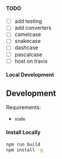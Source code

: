 #### TODO
- [ ] add testing 
- [ ] add converters 
- [ ] camelcase
- [ ] snakecase
- [ ] dashcase
- [ ] pascalcase
- [ ] host on travis 

#### Local Development 

Development
-----------

Requirements:

- `node` 


#### Install Locally

```bash
npm run build 
npm install -g 
```